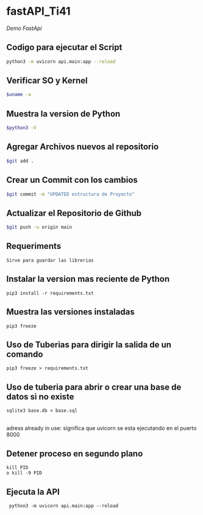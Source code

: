 # fastAPI_Ti41
*Demo FastApi*
## Codigo para ejecutar el Script
```bash
python3 -m uvicorn api.main:app --reload
```
## Verificar SO y Kernel 
```bash
$uname -a
```
## Muestra la version de Python
```bash
$python3 -V
```
## Agregar Archivos nuevos al repositorio
```bash
$git add .
```
## Crear un Commit con los cambios
```bash
$git commit -m "UPDATED estructura de Proyecto"
```
## Actualizar el Repositorio de Github
```bash
$git push -u origin main
```
## Requeriments 
```
Sirve para guardar las librerias
```

## Instalar la version mas reciente de Python
```
pip3 install -r requirements.txt
```
## Muestra las versiones instaladas
```
pip3 freeze
```
## Uso de Tuberias para dirigir la salida de un comando
```
pip3 freeze > requirements.txt
```
## Uso de tuberia para abrir o crear una base de datos si no existe
```
sqlite3 base.db < base.sql
```
##
adress already in use: significa que uvicorn se esta ejecutando en el puerto 8000
## Detener proceso en segundo plano
```
kill PID
o kill -9 PID
```
## Ejecuta la API
```
 python3 -m uvicorn api.main:app --reload
```